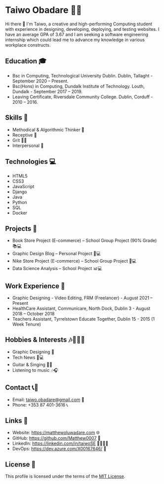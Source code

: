 # Taiwo Obadare 👨‍💻

Hi there 👋 I'm Taiwo, a creative and high-performing Computing student with experience in designing, developing, deploying, and testing websites. I have an average GPA of 3.67 and I am seeking a software engineering internship which could lead me to advance my knowledge in various workplace constructs.

## Education 🎓

- Bsc in Computing, Technological University Dublin. Dublin, Tallaght - September 2020 – Present.
- Bsc(Hons) in Computing, Dundalk Institute of Technology. Louth, Dundalk - September 2017 – 2019.
- Leaving Certificate, Riversdale Community College. Dublin, Corduff - 2010 – 2016.

## Skills 💪

- Methodical & Algorithmic Thinker 🤔
- Receptive 🧐
- Grit 🏋️‍♂️
- Interpersonal 👥

## Technologies 💻

- HTML5
- CSS3
- JavaScript
- Django
- Java
- Python
- SQL
- Docker

## Projects 🚀

- Book Store Project (E-commerce) – School Group Project (90% Grade) 📚💻
- Graphic Design Blog – Personal Project 🎨💻
- Nike Store Project (E-commerce) – School Group Project 👟💻
- Data Science Analysis – School Project 📊💻

## Work Experience 💼

- Graphic Designing - Video Editing, FRM (Freelancer) - August 2021 – Present
- HealthCare Assistant, Communicare, North Dock, Dublin 3 - August 2018 – October 2018
- Teachers Assistant, Tyrrelstown Educate Together, Dublin 15 - 2015 (1 Week Tenure)

## Hobbies & Interests 🎶🎸📰🎨

- Graphic Designing 🎨
- Tech News 📰💻
- Guitar & Singing 🎸🎤
- Listening to music 🎶🎧

## Contact 📞📧

- Email: taiwo.obadare@gmail.com 📧
- Phone: +353 87 401-3616 📞

## Links 🔗

- Website: https://matthewoluwadare.com 🌐
- GitHub: https://github.com/Matthew0007 🐙
- LinkedIn: https://linkedin.com/in/taiwoSE 👨‍👨‍👦‍👦
- DevOps: https://dev.azure.com/X00167646/ 🚀

## License 📝

This profile is licensed under the terms of the [MIT License](https://opensource.org/licenses/MIT).
